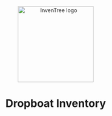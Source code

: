 <div align="center">
  <img src="C:\Users\KIIT\Downloads\dropboat-logo-zip-file\png\logo-no-background.png" alt="InvenTree logo" width="200" height="auto" />
  <h1>Dropboat Inventory</h1>
